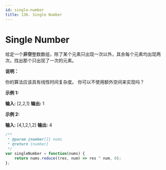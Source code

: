 ```yaml
---
id: single-number
title: 136. Single Number
---
```


# Single Number

给定一个**非空**整数数组，除了某个元素只出现一次以外，其余每个元素均出现两次。找出那个只出现了一次的元素。

**说明：**

你的算法应该具有线性时间复杂度。 你可以不使用额外空间来实现吗？

**示例 1:**

**输入:** \[2,2,1] **输出:** 1

**示例 2:**

**输入:** \[4,1,2,1,2] **输出:** 4



```javascript
/**
 * @param {number[]} nums
 * @return {number}
 */
var singleNumber = function(nums) {
	return nums.reduce((res, num) => res ^ num, 0);
};
```
